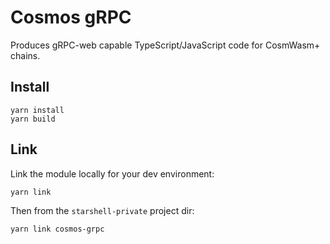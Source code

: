 # Cosmos gRPC

Produces gRPC-web capable TypeScript/JavaScript code for CosmWasm+ chains.

## Install
```shell
yarn install
yarn build
```

## Link
Link the module locally for your dev environment:
```shell
yarn link
```

Then from the `starshell-private` project dir:
```shell
yarn link cosmos-grpc
```
